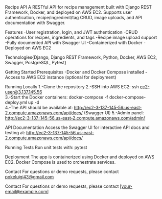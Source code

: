 Recipe API
A RESTful API for recipe management built with Django REST Framework, Docker, and deployed on AWS EC2. Supports user authentication, recipe/ingredient/tag CRUD, image uploads, and API documentation with Swagger.

Features
-User registration, login, and JWT authentication
-CRUD operations for recipes, ingredients, and tags
-Recipe image upload support
-Fully documented API with Swagger UI
-Containerized with Docker
-Deployed on AWS EC2

Technologies{Django, Django REST Framework, Python, Docker, AWS EC2, Swagger, PostgreSQL, Pytest}

Getting Started
Prerequisites
-Docker and Docker Compose installed
-Access to AWS EC2 instance (optional for deployment)

Running Locally
1.-Clone the repository
2.-SSH into AWS EC2:
    ssh ec2-user@3.137.145.56  
3.-Start the Docker containers:
    docker-compose -f docker-compose-deploy.yml up -d  
4.-The API should be available at:
http://ec2-3-137-145-56.us-east-2.compute.amazonaws.com/api/docs/ (Swagger UI)
5.-Admin panel:
http://ec2-3-137-145-56.us-east-2.compute.amazonaws.com/admin/

API Documentation
Access the Swagger UI for interactive API docs and testing at:
http://ec2-3-137-145-56.us-east-2.compute.amazonaws.com/api/docs/

Running Tests
Run unit tests with:
  pytest  
  
Deployment
The app is containerized using Docker and deployed on AWS EC2. Docker Compose is used to orchestrate services.

Contact
For questions or demo requests, please contact pokeluigi43@gmail.com

Contact
For questions or demo requests, please contact [your-email@example.com]
